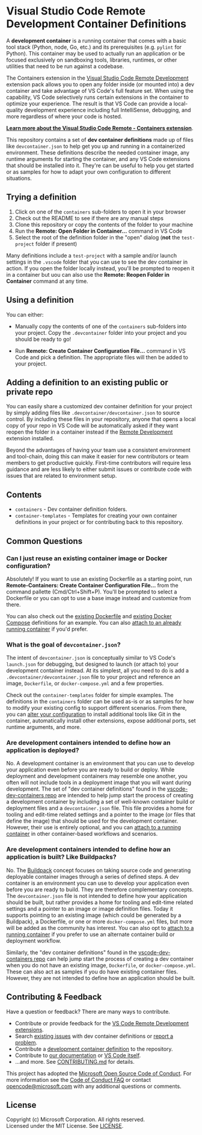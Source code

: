 # Visual Studio Code Remote Development Container Definitions

A **development container** is a running container that comes with a basic tool stack (Python, node, Go, etc.) and its prerequisites (e.g. `pylint` for Python). This container may be used to actually run an application or be focused exclusively on sandboxing tools, libraries, runtimes, or other utilities that need to be run against a codebase.

The Containers extension in the [Visual Studio Code Remote Development](https://aka.ms/vscode-remote/download/extension) extension pack allows you to open any folder inside (or mounted into) a dev container and take advantage of VS Code's full feature set. When using the capability, VS Code selectively runs certain extensions in the container to optimize your experience. The result is that VS Code can provide a local-quality development experience including full IntelliSense, debugging, and more regardless of where your code is hosted.

**[Learn more about the Visual Studio Code Remote - Containers extension](https://aka.ms/vscode-remote/containers)**.

This repository contains a set of **dev container definitions** made up of files like `devcontainer.json` to help get you up and running in a containerized environment. These definitions describe the needed container image, any runtime arguments for starting the container, and any VS Code extensions that should be installed into it. They're can be useful to help you get started or as samples for how to adapt your own configuration to different situations.

## Trying a definition

1. Click on one of the `containers` sub-folders to open it in your browser
2. Check out the README to see if there are any manual steps
3. Clone this repository or copy the contents of the folder to your machine
4. Run the **Remote: Open Folder in Container...** command in VS Code
5. Select the root of the definition folder in the "open" dialog (**not** the `test-project` folder if present)

Many definitions include a `test-project` with a sample and/or launch settings in the `.vscode` folder that you can use to see the dev container in action. If you open the folder locally instead, you'll be prompted to reopen it in a container but uou can also use the **Remote: Reopen Folder in Container** command at any time.

## Using a definition

You can either:

- Manually copy the contents of one of the `containers` sub-folders into your project. Copy the `.devcontainer` folder into your project and you should be ready to go!

- Run **Remote: Create Container Configuration File...** command in VS Code and pick a definition. The appropriate files will then be added to your project.

## Adding a definition to an existing public or private repo

You can easily share a customized dev container definition for your project by simply adding files like `.devcontainer/devcontainer.json` to source control. By including these files in your repository, anyone that opens a local copy of your repo in VS Code will be automatically asked if they want reopen the folder in a container instead if the [Remote Development](https://aka.ms/vscode-remote/download/extension) extension installed.

Beyond the advantages of having your team use a consistent environment and tool-chain, doing this can make it easier for new contributors or team members to get productive quickly. First-time contributors will require less guidance and are less likely to either submit issues or contribute code with issues that are related to environment setup.

## Contents

- `containers` - Dev container definition folders. 
- `container-templates` - Templates for creating your own container definitions in your project or for contributing back to this repository.

## Common Questions

### Can I just reuse an existing container image or Docker configuration?

Absolutely! If you want to use an existing Dockerfile as a starting point, run **Remote-Containers: Create Container Configuration File...** from the command pallette (Cmd/Ctrl+Shift+P). You'll be prompted to select a Dockerfile or you can opt to use a base image instead and customize from there. 

You can also check out the [existing Dockerfile](containers/docker-existing-dockerfile) and [existing Docker Compose](containers/docker-existing-docker-compose) definitions for an example. You can also [attach to an already running container](https://aka.ms/vscode-remote/containers/attach) if you'd prefer.

### What is the goal of `devcontainer.json`?

The intent of `devcontainer.json` is conceptually similar to VS Code's `launch.json` for debugging, but designed to launch (or attach to) your development container instead. At its simplest, all you need to do is add a `.devcontainer/devcontainer.json` file to your project and reference an image, `Dockerfile`, or `docker-compose.yml` and a few properties.

Check out the `container-templates` folder for simple examples. The definitions in the `containers` folder can be used as-is or as samples for how to modify your existing config to support different scenarios. From there, you can [alter your configuration](https://aka.ms/vscode-remote/containers/folder-setup) to install additional tools like Git in the container, automatically install other extensions, expose additional ports, set runtime arguments, and more.

### Are development containers intended to define how an application is deployed?

No. A development container is an environment that you can use to develop your application even before you are ready to build or deploy. While deployment and development containers may resemble one another, you often will not include tools in a deployment image that you will want during development. The set of "dev container definitions" found in the [vscode-dev-containers repo](https://aka.ms/vscode-dev-containers) are intended to help jump start the process of creating a development container by including a set of well-known container build or deployment files and a `devcontainer.json` file. This file provides a home for tooling and edit-time related settings and a pointer to the image (or files that define the image) that should be used for the development container. However, their use is entirely optional, and you can [attach to a running container](https://aka.ms/vscode-remote/attach) in other container-based workflows and scenarios.

### Are development containers intended to define how an application is built? Like Buildpacks?

No. The [Buildpack](https://buildpacks.io/) concept focuses on taking source code and generating deployable container images through a series of defined steps. A dev container is an environment you can use to develop your application even before you are ready to build. They are therefore complementary concepts. The `devcontainer.json` file is not intended to define how your application should be built, but rather provides a home for tooling and edit-time related settings and a pointer to an image or image definition files. Today it supports pointing to an existing image (which could be generated by a Buildpack), a Dockerfile, or one or more `docker-compose.yml` files, but more will be added as the community has interest. You can also opt to [attach to a running container](https://aka.ms/vscode-remote/attach) if you prefer to use an alternate container build or deployment workflow.

Similarly, the "dev container definitions" found in the [vscode-dev-containers repo](https://aka.ms/vscode-dev-containers) can help jump start the process of creating a dev container when you do not have an existing image, `Dockerfile`, or `docker-compose.yml`. These can also act as samples if you do have existing container files. However, they are not intended to define how an application should be built.

## Contributing & Feedback

Have a question or feedback? There are many ways to contribute.

- Contribute or provide feedback for the [VS Code Remote Development extensions](https://github.com/Microsoft/vscode-remote-release/CONTRIBUTING.md).
- Search [existing issues](https://github.com/Microsoft/vscode-dev-containers/issues) with dev container definitions or [report a problem](https://github.com/Microsoft/vscode-dev-containers/issues/new).
- Contribute a [development container definition](CONTRIBUTING.md#contributing-dev-container-definitions) to the repository.
- Contribute to [our documentation](https://github.com/Microsoft/vscode-docs) or [VS Code itself](https://github.com/Microsoft/vscode).
- ...and more. See [CONTRIBUTING.md](CONTRIBUTING.md) for details.

This project has adopted the [Microsoft Open Source Code of Conduct](https://opensource.microsoft.com/codeofconduct/).
For more information see the [Code of Conduct FAQ](https://opensource.microsoft.com/codeofconduct/faq/) or
contact [opencode@microsoft.com](mailto:opencode@microsoft.com) with any additional questions or comments.

## License

Copyright (c) Microsoft Corporation. All rights reserved. <br />
Licensed under the MIT License. See [LICENSE](LICENSE).
